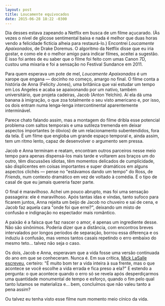 ```yaml
---
layout: post
title: Loucamente equivocados
date: 2015-06-28 18:22 -0300
---
```

Dia desses estava zapeando a Netflix em busca de um filme açucarado. (Às vezes o nível de glicose sentimental baixa e nada é melhor que duas horas vendo a felicidade fictícia alheia para restaurá-lo.) Encontrei _Loucamente Apaixonados_, de Drake Doremus. O algoritmo da Netflix disse que eu iria gostar, e como ele é o melhor amigo para indicar filmes, aceitei a sugestão. E isso foi antes de eu saber que o filme foi feito com umas Canon 7D, custou uma mixaria e foi a sensação no Festival Sundance em 2011.

Para quem esperava um pote de mel, _Loucamente Apaixonados_ é um xarope que engana — docinho no começo, amargo no final. O filme conta a história de Anna (Felicity Jones), uma britânica que vai estudar um tempo em Los Angeles e acaba se apaixonando por um nativo, também universitário, que projeta cadeiras, Jacob (Anton Yelchin). Aí ela dá uma banana à imigração, o que zoa totalmente o seu visto americano e, por isso, os dois entram numa lenga-lenga intercontinental aparentemente interminável.

Parece chato falando assim, mas a montagem do filme dribla esse potencial problema com saltos temporais e uma sutileza tremenda em deixar aspectos importantes (e óbvios) de um relacionamento subentendidos, fora da tela. É um filme que engloba um grande espaço temporal e, ainda assim, tem um ritmo lento, capaz de desenvolver o argumento sem pressa.

Jacob e Anna terminam e reatam, encontram outros parceiros nesse meio tempo para apenas dispensá-los mais tarde e voltarem aos braços um do outro, têm discussões idiotas, têm momentos delicados de cumplicidade, são displicentes em coisas importantes e super dramáticos em alguns aspectos clichês — pense no "estávamos dando um tempo" do Ross, de _Friends_, num contexto dramático em vez de voltado à comédia. É o tipo de casal de que eu jamais quereria fazer parte.

O final é maravilhoso. Achei um pouco abrupto, mas foi uma sensação passageira: ele é maravilhoso. Após tantas idas e vindas, tanto sufoco para ficarem juntos, Anna rejeita um beijo de Jacob no chuveiro e sai de cena, e Jacob faz aquela cara "onde foi que errei?", deixando um misto de confusão e indignação no espectador mais romântico.

A paixão é a faísca que faz nascer o amor, é apenas um ingrediente desse. Não são sinônimos. Poderia dizer que a distância, com encontros breves intervalados por longos períodos de separação, borrou essa diferença e os induziu à confusão, mas vemos tantos casais repetindo o erro embaixo do mesmo teto... talvez não seja o caso.

Os dois, Jacob e Anna, esperavam que a vida fosse uma versão continuada do ano em que se conheceram. Nunca é. Em sua crítica, [Mick LaSalle escreveu](http://www.sfgate.com/movies/article/Like-Crazy-review-Love-goes-the-distance-2324329.php), certeiro: "É muito bom ter a vida inteira à sua frente, mas o que acontece se você escolhe a vida errada e fica preso a ela?" E estendo a pergunta: o que acontece quando o erro só se revela após desperdiçarmos uma quantidade monumental de tempo e esforço, quando o fim pelo qual tanto lutamos se materializa e... bem, concluímos que não valeu tanto a pena assim?

Ou talvez eu tenha visto esse filme num momento meio cínico da vida.
